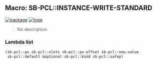 ## Macro: SB-PCL::INSTANCE-WRITE-STANDARD
[![package](https://img.shields.io/badge/Package-SB--PCL-5f9ea0.svg?style=social&colorA=999999)](../) [![type](https://img.shields.io/badge/Type-Macro-5f9ea0.svg?style=social&colorA=999999)](../#macro) 

> No description.

### Lambda list
```cl
(sb-pcl::pv sb-pcl::slots sb-pcl::pv-offset sb-pcl::new-value
 sb-pcl::default &optional sb-pcl::kind sb-pcl::safep)
```
